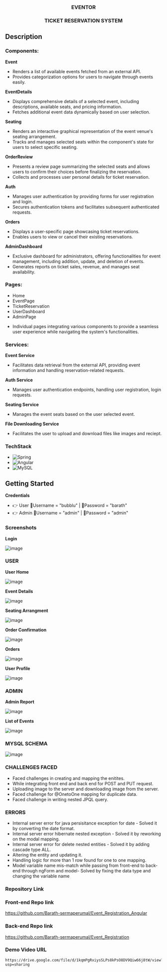 <!-- PROJECT LOGO -->
<br />
<div align="center">

  <h3 align="center">EVENTOR</h3>
    <h3 align="center">TICKET RESERVATION SYSTEM</h3>

  <p align="center">

  </p>
</div>

<!-- ABOUT THE PROJECT -->
## Description

### Components:
**Event**
* Renders a list of available events fetched from an external API.
* Provides categorization options for users to navigate through events easily.

**EventDetails**
* Displays comprehensive details of a selected event, including descriptions, available seats, and pricing information.
* Fetches additional event data dynamically based on user selection.

**Seating**
* Renders an interactive graphical representation of the event venue's seating arrangement.
* Tracks and manages selected seats within the component's state for users to select specific seating.

**OrderReview**
* Presents a review page summarizing the selected seats and allows users to confirm their choices before finalizing the reservation.
* Collects and processes user personal details for ticket reservation.

**Auth**
* Manages user authentication by providing forms for user registration and login.
* Secures authentication tokens and facilitates subsequent authenticated requests.

**Orders**
* Displays a user-specific page showcasing ticket reservations.
* Enables users to view or cancel their existing reservations.

**AdminDashboard**
* Exclusive dashboard for administrators, offering functionalities for event management, including addition, update, and deletion of events.
* Generates reports on ticket sales, revenue, and manages seat availability.

### Pages:
* Home
* EventPage
* TicketReservation
* UserDashboard
* AdminPage

- Individual pages integrating various components to provide a seamless user experience while navigating the system's functionalities.

### Services:
**Event Service**
* Facilitates data retrieval from the external API, providing event information and handling reservation-related requests.

**Auth Service**
* Manages user authentication endpoints, handling user registration, login requests.

**Seating Service**
* Manages the event seats based on the user selected event.

**File Downloading Service**
* Facilitates the user to upload and download files like images and reciept.

### TechStack
* ![Spring](https://img.shields.io/badge/spring-%236DB33F.svg?style=for-the-badge&logo=spring&logoColor=white)
* ![Angular](https://img.shields.io/badge/angular-%23DD0031.svg?style=for-the-badge&logo=angular&logoColor=white)
* ![MySQL](https://img.shields.io/badge/mysql-%2300f.svg?style=for-the-badge&logo=mysql&logoColor=white)

<!-- GETTING STARTED -->
## Getting Started

**Credentials**
   * 👉 User 
        📧Username = "bubblu" | 🔐Password = "barath"
   * 👉 Admin 
        📧Username = "admin" | 🔐Password = "admin"

### Screenshots
**Login**

![image](https://github.com/Barath-sermaperumal/Event_Registration_Angular/assets/145639383/424b21da-cfa7-4632-94d4-0f469b6c8010)

### USER

**User Home**

![image](https://github.com/Barath-sermaperumal/Event_Registration_Angular/assets/145639383/dcce9e5a-3f3f-4ce8-8753-6db0e72e726b)


**Event Details**

![image](https://github.com/Barath-sermaperumal/Event_Registration_Angular/assets/145639383/d3a3abfa-e681-4018-8f87-0d904fe0b22a)


**Seating Arrangment**

![image](https://github.com/Barath-sermaperumal/Event_Registration_Angular/assets/145639383/c0c7cdbc-3c0e-41cb-bb37-3367b85db3e0)


**Order Confirmation**

![image](https://github.com/Barath-sermaperumal/Event_Registration_Angular/assets/145639383/675780c2-5a2b-4810-be51-ffc743785c85)

**Orders**

![image](https://github.com/Barath-sermaperumal/Event_Registration_Angular/assets/145639383/00d53434-4ffe-45a7-991f-27e68eaa2b63)


**User Profile**

![image](https://github.com/Barath-sermaperumal/Event_Registration_Angular/assets/145639383/85686d4b-5985-44dd-a4e7-4f4ffeeada1d)

### ADMIN

**Admin Report**

![image](https://github.com/Barath-sermaperumal/Event_Registration_Angular/assets/145639383/ecd2c209-ece3-43d8-8233-096feca89535)


**List of Events**

![image](https://github.com/Barath-sermaperumal/Event_Registration_Angular/assets/145639383/f7c80a7c-34e7-44e7-b0bd-b1034bb3f6d2)


### MYSQL SCHEMA

![image](https://github.com/Barath-sermaperumal/Event_Registration_Angular/assets/145639383/1a38607a-55ca-4240-9d25-7095fcd1ec73)

### CHALLENGES FACED

* Faced challenges in creating and mapping the enitites.
* While integrating front end and back end for POST and PUT request.
* Uploading image to the server and downloading image from the server.
* Faced challenge for @OnetoOne mapping for duplicate data.
* Faced challenge in writing nested JPQL query.

### ERRORS

* Internal server error for java persisitance exception for date - Solved it by converting the date format.
* Internal server error hibernate nested exception - Solved it by reworking on the modal mapping.
* Internal server error for delete nested entities - Solved it by adding cascade type ALL.
* Altering the entity and updating it.
* Handling logic for more than 1 row found for one to one mapping.
* Model variable name mis-match while passing from front-end to back-end through ngForm and model- Solved by fixing the data type and changing the variable name


### Repository Link

   ### **Front-end Repo link** 
   https://github.com/Barath-sermaperumal/Event_Registration_Angular
   
   ### **Back-end Repo link**  
   https://github.com/Barath-sermaperumal/Event_Registration


### **Demo Video URL**
    https://drive.google.com/file/d/1kqmPgRxiysSLPs8kPsO8DV9Qiw66j8tW/view?usp=sharing
